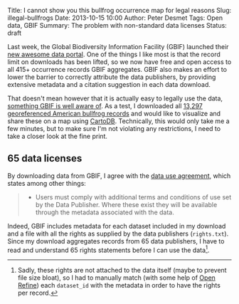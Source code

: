 Title: I cannot show you this bullfrog occurrence map for legal reasons
Slug: illegal-bullfrogs
Date: 2013-10-15 10:00
Author: Peter Desmet
Tags: Open data, GBIF
Summary: The problem with non-standard data licenses
Status: draft

Last week, the Global Biodiversity Information Facility (GBIF) launched their [new awesome data portal](http://www.gbif.org/). One of the things I like most is that the record limit on downloads has been lifted, so we now have free and open access to all 415+ occurrence records GBIF aggregates. GBIF also makes an effort to lower the barrier to correctly attribute the data publishers, by providing extensive metadata and a citation suggestion in each data download.

That doesn't mean however that it is actually easy to legally use the data, [something GBIF is well aware of](filename|gbif-data-license.md). As a test, I downloaded all [13,297 georeferenced American bullfrog records](http://www.gbif.org/occurrence/search?GEOREFERENCED=true&SPATIAL_ISSUES=false&TAXON_KEY=2427091) and would like to visualize and share these on a map using [CartoDB](http://cartodb.com). Technically, this would only take me a few minutes, but to make sure I'm not violating any restrictions, I need to take a closer look at the fine print.

## 65 data licenses

By downloading data from GBIF, I agree with the [data use agreement](http://www.gbif.org/disclaimer/datause), which states among other things: 

> * Users must comply with additional terms and conditions of use set by the Data Publisher. Where these exist they will be available through the metadata associated with the data.

Indeed, GBIF includes metadata for each dataset included in my download and a file with all the rights as supplied by the data publishers (`rights.txt`). Since my download aggregates records from 65 data publishers, I have to read and understand 65 rights statements before I can use the data[^1].

[^1]: Sadly, these rights are not attached to the data itself (maybe to prevent file size bloat), so I had to manually match (with some help of [Open Refine](http://openrefine.org/)) each `dataset_id` with the metadata in order to have the rights per record.
